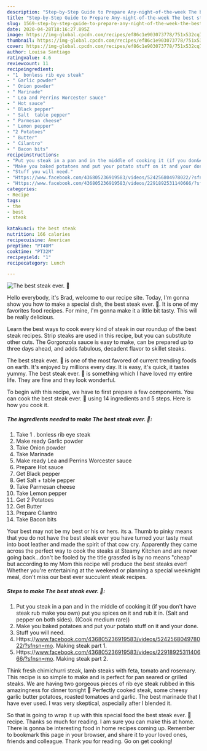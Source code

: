 ```yaml
---
description: "Step-by-Step Guide to Prepare Any-night-of-the-week The best steak ever. 🙂"
title: "Step-by-Step Guide to Prepare Any-night-of-the-week The best steak ever. 🙂"
slug: 1569-step-by-step-guide-to-prepare-any-night-of-the-week-the-best-steak-ever
date: 2020-04-28T18:16:27.895Z
image: https://img-global.cpcdn.com/recipes/ef86c1e903073778/751x532cq70/the-best-steak-ever-🙂-recipe-main-photo.jpg
thumbnail: https://img-global.cpcdn.com/recipes/ef86c1e903073778/751x532cq70/the-best-steak-ever-🙂-recipe-main-photo.jpg
cover: https://img-global.cpcdn.com/recipes/ef86c1e903073778/751x532cq70/the-best-steak-ever-🙂-recipe-main-photo.jpg
author: Louisa Santiago
ratingvalue: 4.6
reviewcount: 11
recipeingredient:
- "1  bonless rib eye steak"
- " Garlic powder"
- " Onion powder"
- " Marinade"
- " Lea and Perrins Worcester sauce"
- " Hot sauce"
- " Black pepper"
- " Salt  table pepper"
- " Parmesan cheese"
- " Lemon pepper"
- "2 Potatoes"
- " Butter"
- " Cilantro"
- " Bacon bits"
recipeinstructions:
- "Put you steak in a pan and in the middle of cooking it (if you don&#39;t have steak rub make you own) put you spices on it and rub it in. (Salt and pepper on both sides). ((Cook medium rare))"
- "Make you baked potatoes and put your potato stuff on it and your done."
- "Stuff you will need."
- "Https://www.facebook.com/436805236919583/videos/524256804978022/?sfnsn=mo. Making steak part 1."
- "Https://www.facebook.com/436805236919583/videos/2291892531140666/?sfnsn=mo. Making steak part 2."
categories:
- Recipe
tags:
- the
- best
- steak

katakunci: the best steak 
nutrition: 166 calories
recipecuisine: American
preptime: "PT40M"
cooktime: "PT32M"
recipeyield: "1"
recipecategory: Lunch

---
```



![The best steak ever. 🙂](https://img-global.cpcdn.com/recipes/ef86c1e903073778/751x532cq70/the-best-steak-ever-🙂-recipe-main-photo.jpg)

Hello everybody, it's Brad, welcome to our recipe site. Today, I'm gonna show you how to make a special dish, the best steak ever. 🙂. It is one of my favorites food recipes. For mine, I'm gonna make it a little bit tasty. This will be really delicious.

Learn the best ways to cook every kind of steak in our roundup of the best steak recipes. Strip steaks are used in this recipe, but you can substitute other cuts. The Gorgonzola sauce is easy to make, can be prepared up to three days ahead, and adds fabulous, decadent flavor to skillet steaks.

The best steak ever. 🙂 is one of the most favored of current trending foods on earth. It's enjoyed by millions every day. It is easy, it's quick, it tastes yummy. The best steak ever. 🙂 is something which I have loved my entire life. They are fine and they look wonderful.


To begin with this recipe, we have to first prepare a few components. You can cook the best steak ever. 🙂 using 14 ingredients and 5 steps. Here is how you cook it.

<!--inarticleads1-->

##### The ingredients needed to make The best steak ever. 🙂:

1. Take 1 . bonless rib eye steak
1. Make ready  Garlic powder
1. Take  Onion powder
1. Take  Marinade
1. Make ready  Lea and Perrins Worcester sauce
1. Prepare  Hot sauce
1. Get  Black pepper
1. Get  Salt + table pepper
1. Take  Parmesan cheese
1. Take  Lemon pepper
1. Get 2 Potatoes
1. Get  Butter
1. Prepare  Cilantro
1. Take  Bacon bits


Your best may not be my best or his or hers. its a. Thumb to pinky means that you do not have the best steak ever you have turned your tasty meat into boot leather and made the spirit of that cow cry. Apparently they came across the perfect way to cook the steaks at Steamy Kitchen and are never going back…don&#39;t be fooled by the title grassfed is by no means &#34;cheap&#34; but according to my Mom this recipe will produce the best steaks ever! Whether you&#39;re entertaining at the weekend or planning a special weeknight meal, don&#39;t miss our best ever succulent steak recipes. 

<!--inarticleads2-->

##### Steps to make The best steak ever. 🙂:

1. Put you steak in a pan and in the middle of cooking it (if you don&#39;t have steak rub make you own) put you spices on it and rub it in. (Salt and pepper on both sides). ((Cook medium rare))
1. Make you baked potatoes and put your potato stuff on it and your done.
1. Stuff you will need.
1. Https://www.facebook.com/436805236919583/videos/524256804978022/?sfnsn=mo. Making steak part 1.
1. Https://www.facebook.com/436805236919583/videos/2291892531140666/?sfnsn=mo. Making steak part 2.


Think fresh chimichurri steak, lamb steaks with feta, tomato and rosemary. This recipe is so simple to make and is perfect for pan seared or grilled steaks. We are having two gorgeous pieces of rib eye steak rubbed in this amazingness for dinner tonight 🙂 Perfectly cooked steak, some cheesy garlic butter potatoes, roasted tomatoes and garlic. The best marinade that I have ever used. I was very skeptical, aspecially after I blended it. 

So that is going to wrap it up with this special food the best steak ever. 🙂 recipe. Thanks so much for reading. I am sure you can make this at home. There is gonna be interesting food in home recipes coming up. Remember to bookmark this page in your browser, and share it to your loved ones, friends and colleague. Thank you for reading. Go on get cooking!
